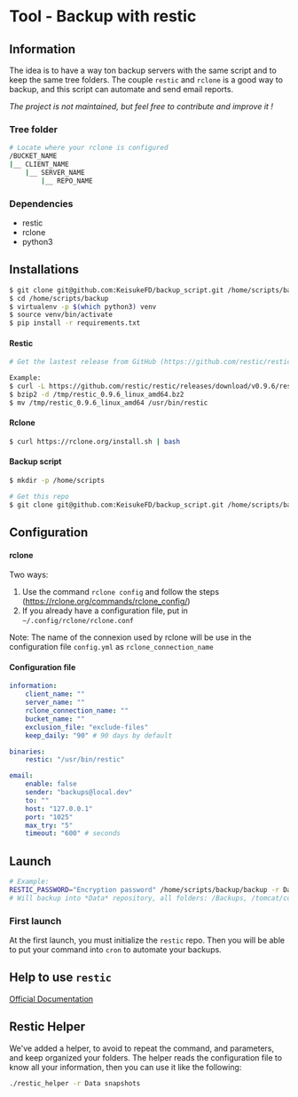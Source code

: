# Tool - Backup with restic

## Information
The idea is to have a way ton backup servers with the same script and to keep the same tree folders.
The couple `restic` and `rclone` is a good way to backup, and this script can automate and send email reports.

_The project is not maintained, but feel free to contribute and improve it !_

### Tree folder
```bash
# Locate where your rclone is configured
/BUCKET_NAME
|__ CLIENT_NAME
    |__ SERVER_NAME
        |__ REPO_NAME
```


### Dependencies
- restic
- rclone
- python3


## Installations
```bash
$ git clone git@github.com:KeisukeFD/backup_script.git /home/scripts/backup
$ cd /home/scripts/backup
$ virtualenv -p $(which python3) venv
$ source venv/bin/activate
$ pip install -r requirements.txt
```

#### Restic
```bash
# Get the lastest release from GitHub (https://github.com/restic/restic/releases)

Example:
$ curl -L https://github.com/restic/restic/releases/download/v0.9.6/restic_0.9.6_linux_amd64.bz2 -o /tmp/restic_0.9.6_linux_amd64.bz2
$ bzip2 -d /tmp/restic_0.9.6_linux_amd64.bz2
$ mv /tmp/restic_0.9.6_linux_amd64 /usr/bin/restic
```


#### Rclone
```bash
$ curl https://rclone.org/install.sh | bash
```

#### Backup script
```bash
$ mkdir -p /home/scripts

# Get this repo
$ git clone git@github.com:KeisukeFD/backup_script.git /home/scripts/backup
```

## Configuration
#### rclone
Two ways:

1. Use the command `rclone config` and follow the steps (https://rclone.org/commands/rclone_config/)
2. If you already have a configuration file, put in `~/.config/rclone/rclone.conf`

Note: The name of the connexion used by rclone will be use in the configuration file `config.yml` as `rclone_connection_name`

#### Configuration file

```yaml
information:
    client_name: ""
    server_name: ""
    rclone_connection_name: ""
    bucket_name: ""
    exclusion_file: "exclude-files"
    keep_daily: "90" # 90 days by default

binaries:
    restic: "/usr/bin/restic"

email:
    enable: false
    sender: "backups@local.dev"
    to: ""
    host: "127.0.0.1"
    port: "1025"
    max_try: "5"
    timeout: "600" # seconds
```

## Launch
```bash
# Example:
RESTIC_PASSWORD="Encryption password" /home/scripts/backup/backup -r Data /Backups /tomcat/conf /tomcat/lib
# Will backup into *Data* repository, all folders: /Backups, /tomcat/conf, /tomcat/lib
```

### First launch
At the first launch, you must initialize the `restic` repo. Then you will be able to put your command into `cron` to automate your backups.

## Help to use `restic`
[Official Documentation](https://restic.readthedocs.io/en/stable/)

## Restic Helper

We've added a helper, to avoid to repeat the command, and parameters, and keep organized your folders.
The helper reads the configuration file to know all your information, then you can use it like the following:

```bash
./restic_helper -r Data snapshots
```
